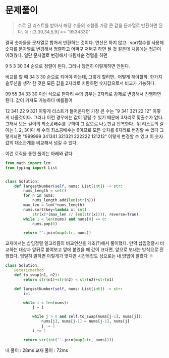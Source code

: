 # 문제풀이

> 수로 된 리스트를 받아서 해당 수들의 조합중 가장 큰 값을 문자열로 반환하면 된다.
> 예 : [3,30,34,5,9] => "9534330"

결국 숫자들을 문자열로 합쳐서 반환하는 것이다. 연산은 하지 않고..
sort함수를 사용해 숫자를 문자열로 변경해서 정렬하고 어쩌구 저쩌구 하면 될 것 같은데 처음에는 접근이 어려웠다. 일단 문자열로 변경해서 내림차순 정렬을 하면

9 5 3 30 34 순으로 정렬이 된다. 그러나 당연히 이렇게하면 안된다.

비교를 할 때 34 3 30 순으로 되어야 하는데, 그렇게 할려면.. 어떻게 해야할까.
한가지 솔루션을 생각 한 것은 모든 값을 2자리로 치환하면 숫자값으로서 비교가 가능하다.

99 55 34 33 30 이런 식으로 한자리 수의 경우는 2자리로 강제로 변경해서 진행하면 된다.
값이 커져도 가능하다 예를들어

12 341 22 9 321 이렇게 리스트가 들어온다면 가장 큰 수는
"9 341 321 22 12" 이렇게 나올것이다. 그러나 이런 경우에는 값이 짤릴 수 있기 때문에 3자리로 맞출수가 없다. 그래서 모든 길이의 최소공배수를 구하여 그 값으로 나눈만큼 반복한다.. 위 리스트의 길이는 1, 2, 3이다 세 수의 최소공배수는 6이므로 모든 숫자를 6자리로 변경할 수 있다 그렇게되면
"999999 341341 321321 222222 121212" 이렇게 변경할 수 있고 이 숫자값의 대소관계를 비교해서 넘길 수 있다.

이런 로직을 통한 풀이는 아래와 같다

```python
from math import lcm
from typing import List


class Solution:
    def largestNumber(self, nums: List[int]) -> str:
        nums_length = set()
        for n in nums:
            nums_length.add(len(str(n)))
        max_len = lcm(*nums_length)
        nums.sort(key=lambda x: int(
            str(x)*(max_len // len(str(x)))), reverse=True)
        while 1 < len(nums) and nums[0] == 0:
            nums.pop(0)

        return "".join(map(str, nums))
```

교재에서는 삽입정렬 알고리즘의 비교연산을 개조(?)해서 풀이했다. 만약 삽입정렬시 비교하는 대상과 앞뒤로 붙여보고 앞에 붙였을 때 값이 크다면, 앞으로 보내는 방식으로 진행했다. 엄밀히 말하면 이렇게가 맞지만 시간복잡도 상으로는 내 방법이 빨랐다 ㅋ

```python
class Solution:
    @staticmethod
    def to_swap(n1, n2):
        return str(n1)+str(n2) < str(n2)+str(n1)

    def largestNumber(self, nums: List[int]) -> str:
        i=1

        while i < len(nums):
            j = i

            while j > 0 and self.to_swap(nums[j-1], nums[j]):
                nums[j], nums[j-1] = nums[j-1], nums[j]
                j -= 1
            i += 1

        return str(int(''.join(map(str, nums))))
```

내 풀이 : 28ms
교재 풀이 : 72ms

